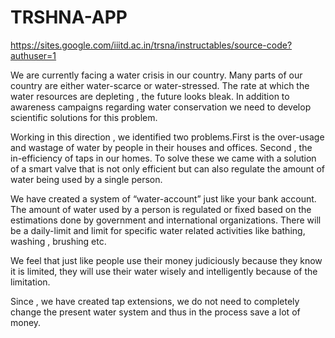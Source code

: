 # TRSHNA-APP
https://sites.google.com/iiitd.ac.in/trsna/instructables/source-code?authuser=1




We are currently facing a water crisis in our country. Many parts of our country are either water-scarce or water-stressed. The rate at which the water resources are depleting , the future looks bleak. In addition to awareness campaigns regarding water conservation we need to develop scientific solutions for this problem. 

Working in this direction , we identified two problems.First is the over-usage and wastage of water by people in their houses and offices. Second , the in-efficiency of taps in our homes. To solve these we came with a solution of a smart valve that is not only efficient but can also regulate the amount of water being used by a single person.

We have created a system of “water-account” just like your bank account. The amount of water used by a person is regulated or fixed based on the estimations done by government and international organizations. There will be a daily-limit and limit for specific water related activities like bathing, washing , brushing etc.

We feel that just like people use their money judiciously because they know it is limited, they will use their water wisely and intelligently because of the limitation.

Since , we have created tap extensions, we do not need to completely change the present water system and thus in the process save a lot of money.

